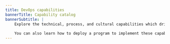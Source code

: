 ```yaml
---
title: DevOps capabilities
bannerTitle: Capability catalog
bannerSubtitle: |
    Explore the technical, process, and cultural capabilities which drive higher software delivery and organizational performance. Each of the articles below presents a capability, discusses how to implement it, and how to overcome common obstacles. 
    
    You can also learn how to deploy a program to implement these capabilities in our article ["How to Transform."](/devops-capabilities/cultural/devops-culture-transform/)
---
```


